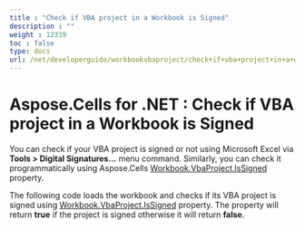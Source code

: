 ```yaml
---
title : "Check if VBA project in a Workbook is Signed" 
description : "" 
weight : 12319 
toc : false
type: docs
url: /net/developerguide/workbookvbaproject/check+if+vba+project+in+a+workbook+is+signed/
---
```


# Aspose.Cells for .NET : Check if VBA project in a Workbook is Signed


You can check if your VBA project is signed or not using Microsoft Excel via **Tools > Digital Signatures...** menu command. Similarly, you can check it programmatically using Aspose.Cells [Workbook.VbaProject.IsSigned](https://apireference.aspose.com/net/cells/aspose.cells.vba/vbaproject/properties/issigned) property.

The following code loads the workbook and checks if its VBA project is signed using [Workbook.VbaProject.IsSigned](https://apireference.aspose.com/net/cells/aspose.cells.vba/vbaproject/properties/issigned) property. The property will return **true** if the project is signed otherwise it will return **false**.

